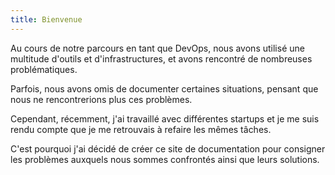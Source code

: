 ```yaml
---
title: Bienvenue 
---
```


Au cours de notre parcours en tant que DevOps, nous avons utilisé une multitude
d'outils et d'infrastructures, et avons rencontré de nombreuses problématiques.

Parfois, nous avons omis de documenter certaines situations, pensant que nous ne
rencontrerions plus ces problèmes.

Cependant, récemment, j'ai travaillé avec différentes startups et je me suis
rendu compte que je me retrouvais à refaire les mêmes tâches.

C'est pourquoi j'ai décidé de créer ce site de documentation pour consigner les
problèmes auxquels nous sommes confrontés ainsi que leurs solutions.
